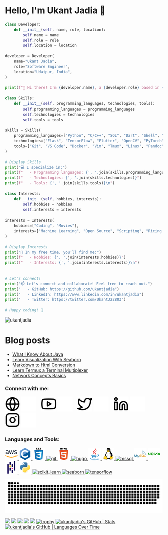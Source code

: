 <!-- <a align="center"><img src="https://ukantjadia.me/github.png" alt="A Data Wizard!! " width="100%" height="auto"/></a> -->

<!-- <a href="https://app.daily.dev/ukant_jadia"><img align="right" src="https://api.daily.dev/devcards/dbab39c16f11401f9e2d72542d932ccb.png?r=9v5" width="400" alt="Ukant Jadia's Dev Card"/></a> -->
 

# Hello, I'm Ukant Jadia 👋

```python
class Developer:
    def __init__(self, name, role, location):
        self.name = name
        self.role = role
        self.location = location

developer = Developer(
    name="Ukant Jadia",
    role="Software Engineer",
    location="Udaipur, India",
)

print(f"🚀 Hi there! I'm {developer.name}, a {developer.role} based in {developer.location}.")

class Skills:
    def __init__(self, programming_languages, technologies, tools):
        self.programming_languages = programming_languages
        self.technologies = technologies
        self.tools = tools

skills = Skills(
    programming_languages=["Python", "C/C++", "SQL", "Dart", "Shell", "Java"],
    technologies=["Flask", "TensorFlow", "Flutter", "OpenCV", "PyTorch"],
    tools=["Git", "VS Code", "Docker", "Vim", "Tmux", "Linux", "Pandoc"]
)

# Display Skills
print("💻 I specialize in:")
print(f"   - Programming languages: {', '.join(skills.programming_languages)}")
print(f"   - Technologies: {', '.join(skills.technologies)}")
print(f"   - Tools: {', '.join(skills.tools)}\n")

class Interests:
    def __init__(self, hobbies, interests):
        self.hobbies = hobbies
        self.interests = interests

interests = Interests(
    hobbies=["Coding", "Movies"],
    interests=["Machine Learning", "Open Source", "Scripting", "Ricing Linux Environment", ]
)

# Display Interests
print("🌟 In my free time, you'll find me:")
print(f"   - Hobbies: {', '.join(interests.hobbies)}")
print(f"   - Interests: {', '.join(interests.interests)}\n")


# Let's connect!
print("📫 Let's connect and collaborate! Feel free to reach out.")
print("   - GitHub: https://github.com/ukantjadia")
print("   - LinkedIn: https://www.linkedin.com/in/ukantjadia")
print("   - Twitter: https://twitter.com/UkantJ22803")

# Happy coding! 🚀
```
<p > <img src="https://komarev.com/ghpvc/?username=ukantjadia&label=Profile%20views&color=00ff40&style=plastic" alt="ukantjadia" /> </p>

# Blog posts
<!-- BLOG-POST-LIST:START -->
- [What I Know About Java](https://ukant.tech/posts/what-i-know-about-java/)
- [Learn Visualization With Seaborn](https://ukant.tech/posts/learn-visualization-with-seaborn/)
- [Markdown to Html Conversion](https://ukant.tech/posts/markdown-to-html-conversion/)
- [Learn Termux a Terminal Multiplexer](https://ukant.tech/posts/learn-termux-a-terminal-multiplexer/)
- [Network Concepts Basics](https://ukant.tech/posts/network-concepts-basics/)
<!-- BLOG-POST-LIST:END -->


### Connect with me:

[![website](./img/globe-light.svg)](https://ukant.tech#gh-light-mode-only)
[![website](./img/globe-dark.svg)](https://ukant.tech#gh-dark-mode-only)
&nbsp;&nbsp;
[![website](./img/youtube-light.svg)](https://youtube.com/ukantjadia1#gh-light-mode-only)
[![website](./img/youtube-dark.svg)](https://youtube.com/ukantjadia1#gh-dark-mode-only)
&nbsp;&nbsp;
[![website](./img/twitter-light.svg)](https://twitter.com/UkantJ22803#gh-light-mode-only)
[![website](./img/twitter-dark.svg)](https://twitter.com/UkantJ22803#gh-dark-mode-only)
&nbsp;&nbsp;
[![website](./img/linkedin-light.svg)](https://linkedin.com/in/ukantjadia#gh-light-mode-only)
[![website](./img/linkedin-dark.svg)](https://linkedin.com/in/ukantjadia#gh-dark-mode-only)
&nbsp;&nbsp;
[![website](./img/instagram-light.svg)](https://instagram.com/ukantj#gh-light-mode-only)
[![website](./img/instagram-dark.svg)](https://instagram.com/ukantj#gh-dark-mode-only)


<h3 align="left">Languages and Tools:</h3>
<p align="left"> <a href="https://aws.amazon.com" target="_blank" rel="noreferrer"> <img src="https://raw.githubusercontent.com/devicons/devicon/master/icons/amazonwebservices/amazonwebservices-original-wordmark.svg" alt="aws" width="40" height="40"/> </a> <a href="https://www.cprogramming.com/" target="_blank" rel="noreferrer"> <img src="https://raw.githubusercontent.com/devicons/devicon/master/icons/c/c-original.svg" alt="c" width="40" height="40"/> </a> <a href="https://www.w3schools.com/css/" target="_blank" rel="noreferrer"> <img src="https://raw.githubusercontent.com/devicons/devicon/master/icons/css3/css3-original-wordmark.svg" alt="css3" width="40" height="40"/> </a> <a href="https://git-scm.com/" target="_blank" rel="noreferrer"> <img src="https://www.vectorlogo.zone/logos/git-scm/git-scm-icon.svg" alt="git" width="40" height="40"/> </a> <a href="https://www.w3.org/html/" target="_blank" rel="noreferrer"> <img src="https://raw.githubusercontent.com/devicons/devicon/master/icons/html5/html5-original-wordmark.svg" alt="html5" width="40" height="40"/> </a> <a href="https://gohugo.io/" target="_blank" rel="noreferrer"> <img src="https://api.iconify.design/logos-hugo.svg" alt="hugo" width="40" height="40"/> </a> <a href="https://www.java.com" target="_blank" rel="noreferrer"> <img src="https://raw.githubusercontent.com/devicons/devicon/master/icons/java/java-original.svg" alt="java" width="40" height="40"/> </a> <a href="https://www.linux.org/" target="_blank" rel="noreferrer"> <img src="https://raw.githubusercontent.com/devicons/devicon/master/icons/linux/linux-original.svg" alt="linux" width="40" height="40"/> </a> <a href="https://www.microsoft.com/en-us/sql-server" target="_blank" rel="noreferrer"> <img src="https://www.svgrepo.com/show/303229/microsoft-sql-server-logo.svg" alt="mssql" width="40" height="40"/> </a> <a href="https://www.mysql.com/" target="_blank" rel="noreferrer"> <img src="https://raw.githubusercontent.com/devicons/devicon/master/icons/mysql/mysql-original-wordmark.svg" alt="mysql" width="40" height="40"/> </a> <a href="https://www.nginx.com" target="_blank" rel="noreferrer"> <img src="https://raw.githubusercontent.com/devicons/devicon/master/icons/nginx/nginx-original.svg" alt="nginx" width="40" height="40"/> </a> <a href="https://pandas.pydata.org/" target="_blank" rel="noreferrer"> <img src="https://raw.githubusercontent.com/devicons/devicon/2ae2a900d2f041da66e950e4d48052658d850630/icons/pandas/pandas-original.svg" alt="pandas" width="40" height="40"/> </a> <a href="https://www.python.org" target="_blank" rel="noreferrer"> <img src="https://raw.githubusercontent.com/devicons/devicon/master/icons/python/python-original.svg" alt="python" width="40" height="40"/> </a> <a href="https://scikit-learn.org/" target="_blank" rel="noreferrer"> <img src="https://upload.wikimedia.org/wikipedia/commons/0/05/Scikit_learn_logo_small.svg" alt="scikit_learn" width="40" height="40"/> </a> <a href="https://seaborn.pydata.org/" target="_blank" rel="noreferrer"> <img src="https://seaborn.pydata.org/_images/logo-mark-lightbg.svg" alt="seaborn" width="40" height="40"/> </a> <a href="https://www.tensorflow.org" target="_blank" rel="noreferrer"> <img src="https://www.vectorlogo.zone/logos/tensorflow/tensorflow-icon.svg" alt="tensorflow" width="40" height="40"/> </a> </p>

<picture>
  <source media="(prefers-color-scheme: dark)" srcset="https://raw.githubusercontent.com/platane/platane/output/github-contribution-grid-snake-dark.svg">
  <source media="(prefers-color-scheme: light)" srcset="https://raw.githubusercontent.com/platane/platane/output/github-contribution-grid-snake.svg">
  <img alt="github contribution grid snake animation" src="https://raw.githubusercontent.com/platane/platane/output/github-contribution-grid-snake.svg">
</picture>

![](https://github-profile-summary-cards.vercel.app/api/cards/profile-details?username=ukantjadia&theme=dracula)
![](https://github-profile-summary-cards.vercel.app/api/cards/repos-per-language?username=ukantjadia&theme=dracula)
![](https://github-profile-summary-cards.vercel.app/api/cards/most-commit-language?username=ukantjadia&theme=dracula)
![](https://github-profile-summary-cards.vercel.app/api/cards/stats?username=ukantjadia&theme=dracula)
![](https://github-profile-summary-cards.vercel.app/api/cards/productive-time?username=ukantjadia&theme=dracula)
[![trophy](https://github-profile-trophy.vercel.app/?username=ukantjadia&row=1&theme=dracula)](https://github.com/ryo-ma/github-profile-trophy)
[![ukantjadia's GitHub | Stats](https://stats.quine.sh/ukantjadia/github?theme=dark)](https://quine.sh?utm_source=widgets&utm_campaign=ukantjadia)
[![ukantjadia's GitHub | Languages Over Time](https://stats.quine.sh/ukantjadia/languages-over-time?theme=dark)](https://quine.sh?utm_source=widgets&utm_campaign=ukantjadia)

<!--[![ukantjadia's GitHub | Topics Over Time](https://stats.quine.sh/ukantjadia/topics-over-time?theme=dark)](https://quine.sh?utm_source=widgets&utm_campaign=ukantjadia)-->
<!-- [![trophy](https://github-profile-trophy.vercel.app/?username=ukantjadia&theme=dracula&no-frame=true&row=1&&margin-w=20&no-bg=true)](https://github-profile-trophy.vercel.app/?username=ukantjadia&theme=dracula&no-frame=true&row=1&&margin-w=20&no-bg=true) -->

<!-- <br><br><br> -->
<!-- <p><img align="left" src="https://github-readme-streak-stats.herokuapp.com/?user=ukantjadia&theme=tokyonight" alt="ukantjadia" /></p> -->
<!-- <details>
  <summary>GitHub Stats</summary>
  <img align="left" alt="ukantjadia's GitHub Stats" src="https://github-readme-stats.vercel.app/api?username=ukantjadia&show_icons=true&hide_border=false&title_color=ff652f&icon_color=FFE400&bg_color=09131B&text_color=ffffff&border_color=0c1a25" />
</details>
Read me Aloud !!
<img align="left" src="https://readme-jokes.vercel.app/api?theme=tokyonight" alt="Jokes Card" />   -->


